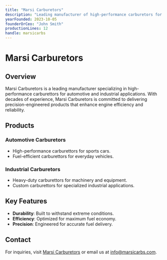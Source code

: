 ```yaml
---
title: "Marsi Carburetors"
description: "Leading manufacturer of high-performance carburetors for automotive and industrial applications."
yearFounded: 2023-10-05
founderOrCeo: "John Smith"
productionLines: 12
handle: marsicarbs
---
```


# Marsi Carburetors

## Overview

Marsi Carburetors is a leading manufacturer specializing in high-performance carburettors for automotive and industrial applications. With decades of experience, Marsi Carburetors is committed to delivering precision-engineered products that enhance engine efficiency and reliability.

## Products

### Automotive Carburetors

- High-performance carburettors for sports cars.
- Fuel-efficient carburettors for everyday vehicles.

### Industrial Carburetors

- Heavy-duty carburettors for machinery and equipment.
- Custom carburettors for specialized industrial applications.

## Key Features

- **Durability**: Built to withstand extreme conditions.
- **Efficiency**: Optimized for maximum fuel economy.
- **Precision**: Engineered for accurate fuel delivery.

## Contact

For inquiries, visit [Marsi Carburetors](https://marsicarbs.com) or email us at info@marsicarbs.com.
